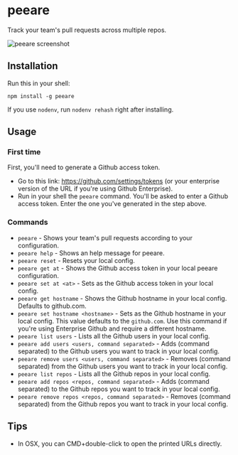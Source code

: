 # peeare

Track your team's pull requests across multiple repos.

![peeare screenshot](https://user-images.githubusercontent.com/1366521/35621094-dda2f77a-068b-11e8-84b1-e94377d22f36.png)

## Installation

Run this in your shell:

```
npm install -g peeare
```

If you use `nodenv`, run `nodenv rehash` right after installing.

## Usage

### First time

First, you'll need to generate a Github access token.
- Go to this link: https://github.com/settings/tokens (or your enterprise version of the URL if you're using Github Enterprise).
- Run in your shell the `peeare` command. You'll be asked to enter a Github access token. Enter the one you've generated in the step above.

### Commands

- `peeare` - Shows your team's pull requests according to your configuration.
- `peeare help` - Shows an help message for peeare.
- `peeare reset` - Resets your local config.
- `peeare get at` - Shows the Github access token in your local peeare configuration.
- `peeare set at <at>` - Sets <at> as the Github access token in your local config.
- `peeare get hostname` - Shows the Github hostname in your local config. Defaults to github.com.
- `peeare set hostname <hostname>` - Sets <hostname> as the Github hostname in your local config. This value defaults to the `github.com`. Use this command if you're using Enterprise Github and require a different hostname.
- `peeare list users` - Lists all the Github users in your local config.
- `peeare add users <users, command separated>` - Adds <users> (command separated) to the Github users you want to track in your local config.
- `peeare remove users <users, command separated>` - Removes <users> (command separated) from the Github users you want to track in your local config.
- `peeare list repos` - Lists all the Github repos in your local config.
- `peeare add repos <repos, command separated>` - Adds <repos> (command separated) to the Github repos you want to track in your local config.
- `peeare remove repos <repos, command separated>` - Removes <repos> (command separated) from the Github repos you want to track in your local config.

## Tips

- In OSX, you can CMD+double-click to open the printed URLs directly.
